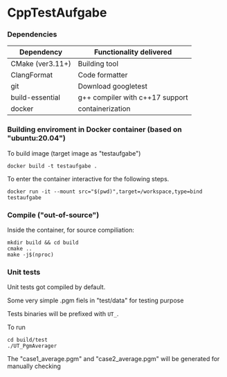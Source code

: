 # CppTestAufgabe

### Dependencies

| Dependency         | Functionality delivered               |
|--------------------|---------------------------------------|
| CMake (ver3.11+)   | Building tool                         |
| ClangFormat        | Code formatter                        |
| git                | Download googletest                   |
| build-essential    | g++ compiler with c++17 support       |
| docker             | containerization                      |

### Building enviroment in Docker container (based on "ubuntu:20.04")
To build image (target image as "testaufgabe")
```
docker build -t testaufgabe .
```

To enter the container interactive for the following steps.
```
docker run -it --mount src="$(pwd)",target=/workspace,type=bind testaufgabe
```

### Compile ("out-of-source")

Inside the container, for source compiliation:
```
mkdir build && cd build
cmake ..
make -j$(nproc)
```

### Unit tests

Unit tests got compiled by default.

Some very simple .pgm fiels in "test/data" for testing purpose

Tests binaries will be prefixed with `UT_`.

To run
```
cd build/test
./UT_PgmAverager
```
The "case1_average.pgm" and "case2_average.pgm" will be generated for manually checking

